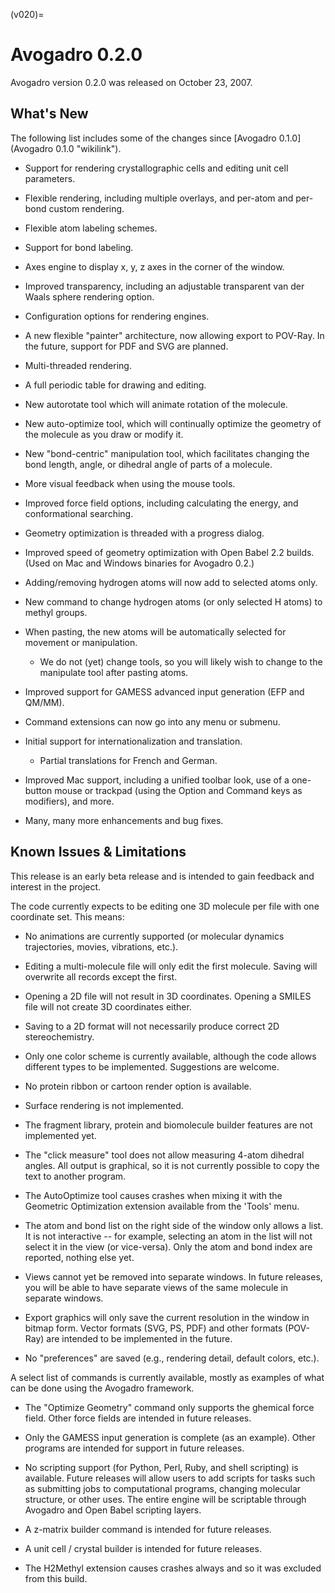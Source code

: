 (v020)=

# Avogadro 0.2.0

Avogadro version 0.2.0 was released on October 23, 2007.

What's New
----------

The following list includes some of the changes since [Avogadro 0.1.0](Avogadro 0.1.0 "wikilink").



-   Support for rendering crystallographic cells and editing unit cell parameters.
-   Flexible rendering, including multiple overlays, and per-atom and per-bond custom rendering.
-   Flexible atom labeling schemes.
-   Support for bond labeling.
-   Axes engine to display x, y, z axes in the corner of the window.
-   Improved transparency, including an adjustable transparent van der Waals sphere rendering option.
-   Configuration options for rendering engines.
-   A new flexible "painter" architecture, now allowing export to POV-Ray. In the future, support for PDF and SVG are planned.
-   Multi-threaded rendering.



-   A full periodic table for drawing and editing.
-   New autorotate tool which will animate rotation of the molecule.
-   New auto-optimize tool, which will continually optimize the geometry of the molecule as you draw or modify it.
-   New "bond-centric" manipulation tool, which facilitates changing the bond length, angle, or dihedral angle of parts of a molecule.
-   More visual feedback when using the mouse tools.



-   Improved force field options, including calculating the energy, and conformational searching.
-   Geometry optimization is threaded with a progress dialog.
-   Improved speed of geometry optimization with Open Babel 2.2 builds. (Used on Mac and Windows binaries for Avogadro 0.2.)
-   Adding/removing hydrogen atoms will now add to selected atoms only.
-   New command to change hydrogen atoms (or only selected H atoms) to methyl groups.
-   When pasting, the new atoms will be automatically selected for movement or manipulation.
    -   We do not (yet) change tools, so you will likely wish to change to the manipulate tool after pasting atoms.
-   Improved support for GAMESS advanced input generation (EFP and QM/MM).
-   Command extensions can now go into any menu or submenu.



-   Initial support for internationalization and translation.
    -   Partial translations for French and German.
-   Improved Mac support, including a unified toolbar look, use of a one-button mouse or trackpad (using the Option and Command keys as modifiers), and more.
-   Many, many more enhancements and bug fixes.


Known Issues & Limitations
--------------------------

This release is an early beta release and is intended to gain feedback and interest in the project.

The code currently expects to be editing one 3D molecule per file with one coordinate set. This means:

-   No animations are currently supported (or molecular dynamics trajectories, movies, vibrations, etc.).
-   Editing a multi-molecule file will only edit the first molecule. Saving will overwrite all records except the first.
-   Opening a 2D file will not result in 3D coordinates. Opening a SMILES file will not create 3D coordinates either.
-   Saving to a 2D format will not necessarily produce correct 2D stereochemistry.



-   Only one color scheme is currently available, although the code allows different types to be implemented. Suggestions are welcome.
-   No protein ribbon or cartoon render option is available.
-   Surface rendering is not implemented.



-   The fragment library, protein and biomolecule builder features are not implemented yet.
-   The "click measure" tool does not allow measuring 4-atom dihedral angles. All output is graphical, so it is not currently possible to copy the text to another program.
-   The AutoOptimize tool causes crashes when mixing it with the Geometric Optimization extension available from the 'Tools' menu.



-   The atom and bond list on the right side of the window only allows a list. It is not interactive -- for example, selecting an atom in the list will not select it in the view (or vice-versa). Only the atom and bond index are reported, nothing else yet.
-   Views cannot yet be removed into separate windows. In future releases, you will be able to have separate views of the same molecule in separate windows.
-   Export graphics will only save the current resolution in the window in bitmap form. Vector formats (SVG, PS, PDF) and other formats (POV-Ray) are intended to be implemented in the future.
-   No "preferences" are saved (e.g., rendering detail, default colors, etc.).



A select list of commands is currently available, mostly as examples of what can be done using the Avogadro framework.

-   The "Optimize Geometry" command only supports the ghemical force field. Other force fields are intended in future releases.
-   Only the GAMESS input generation is complete (as an example). Other programs are intended for support in future releases.
-   No scripting support (for Python, Perl, Ruby, and shell scripting) is available. Future releases will allow users to add scripts for tasks such as submitting jobs to computational programs, changing molecular structure, or other uses. The entire engine will be scriptable through Avogadro and Open Babel scripting layers.
-   A z-matrix builder command is intended for future releases.
-   A unit cell / crystal builder is intended for future releases.



-   The H2Methyl extension causes crashes always and so it was excluded from this build.
